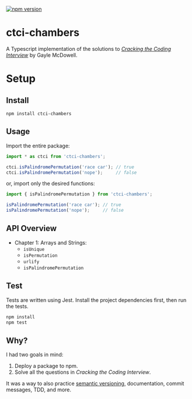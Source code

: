[![npm version](https://badge.fury.io/js/ctci-chambers.svg)](https://badge.fury.io/js/ctci-chambers)

# ctci-chambers

A Typescript implementation of the solutions to _[Cracking the Coding Interview](http://www.crackingthecodinginterview.com/)_ by Gayle McDowell.

# Setup

## Install

`npm install ctci-chambers`

## Usage

Import the entire package:

```javascript
import * as ctci from 'ctci-chambers';

ctci.isPalindromePermutation('race car'); // true
ctci.isPalindromePermutation('nope');     // false
```

or, import only the desired functions:

```javascript
import { isPalindromePermutation } from 'ctci-chambers';

isPalindromePermutation('race car'); // true
isPalindromePermutation('nope');     // false
```

## API Overview

- Chapter 1: Arrays and Strings:
  - `isUnique`
  - `isPermutation`
  - `urlify`
  - `isPalindromePermutation`


## Test

Tests are written using Jest. Install the project dependencies first, then run the tests.

```bash
npm install
npm test
```

## Why?

I had two goals in mind:

1. Deploy a package to npm.
2. Solve all the questions in _Cracking the Coding Interview_.

It was a way to also practice [semantic versioning](https://semver.org/), documentation, commit messages, TDD, and more.
